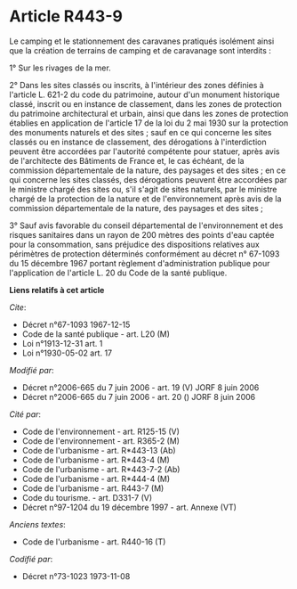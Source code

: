 # Article R443-9

Le camping et le stationnement des caravanes pratiqués isolément ainsi que la création de terrains de camping et de
caravanage sont interdits :

1° Sur les rivages de la mer.

2° Dans les sites classés ou inscrits, à l'intérieur des zones définies à l'article L. 621-2 du code du patrimoine, autour
d'un monument historique classé, inscrit ou en instance de classement, dans les zones de protection du patrimoine
architectural et urbain, ainsi que dans les zones de protection établies en application de l'article 17 de la loi du 2 mai
1930 sur la protection des monuments naturels et des sites ; sauf en ce qui concerne les sites classés ou en instance de
classement, des dérogations à l'interdiction peuvent être accordées par l'autorité compétente pour statuer, après avis de
l'architecte des Bâtiments de France et, le cas échéant, de la commission départementale de la nature, des paysages et des
sites ; en ce qui concerne les sites classés, des dérogations peuvent être accordées par le ministre chargé des sites ou,
s'il s'agit de sites naturels, par le ministre chargé de la protection de la nature et de l'environnement après avis de la
commission départementale de la nature, des paysages et des sites ;

3° Sauf avis favorable du conseil départemental de l'environnement et des risques sanitaires dans un rayon de 200 mètres des
points d'eau captée pour la consommation, sans préjudice des dispositions relatives aux périmètres de protection déterminés
conformément au décret n° 67-1093 du 15 décembre 1967 portant règlement d'administration publique pour l'application de
l'article L. 20 du Code de la santé publique.

**Liens relatifs à cet article**

_Cite_:

  - Décret n°67-1093 1967-12-15
  - Code de la santé publique - art. L20 (M)
  - Loi n°1913-12-31 art. 1
  - Loi n°1930-05-02 art. 17

_Modifié par_:

  - Décret n°2006-665 du 7 juin 2006 - art. 19 (V) JORF 8 juin 2006
  - Décret n°2006-665 du 7 juin 2006 - art. 20 () JORF 8 juin 2006

_Cité par_:

  - Code de l'environnement - art. R125-15 (V)
  - Code de l'environnement - art. R365-2 (M)
  - Code de l'urbanisme - art. R*443-13 (Ab)
  - Code de l'urbanisme - art. R*443-4 (M)
  - Code de l'urbanisme - art. R*443-7-2 (Ab)
  - Code de l'urbanisme - art. R*444-4 (M)
  - Code de l'urbanisme - art. R443-7 (M)
  - Code du tourisme. - art. D331-7 (V)
  - Décret n°97-1204 du 19 décembre 1997 - art. Annexe (VT)

_Anciens textes_:

  - Code de l'urbanisme - art. R440-16 (T)

_Codifié par_:

  - Décret n°73-1023 1973-11-08
